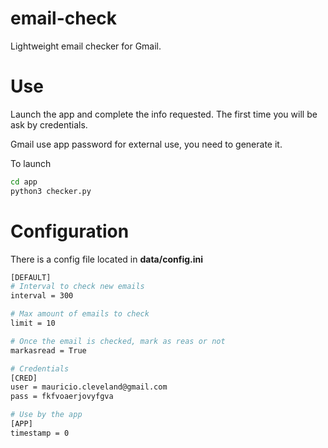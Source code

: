 # email-check
Lightweight email checker for Gmail.

# Use
Launch the app and complete the info requested. The first time you will be 
ask by credentials.

Gmail use app password for external use, you need to generate it.

To launch

```sh
cd app
python3 checker.py
```

# Configuration

There is a config file located in **data/config.ini**

```sh
[DEFAULT]
# Interval to check new emails
interval = 300

# Max amount of emails to check
limit = 10

# Once the email is checked, mark as reas or not
markasread = True

# Credentials
[CRED]
user = mauricio.cleveland@gmail.com
pass = fkfvoaerjovyfgva

# Use by the app
[APP]
timestamp = 0
```